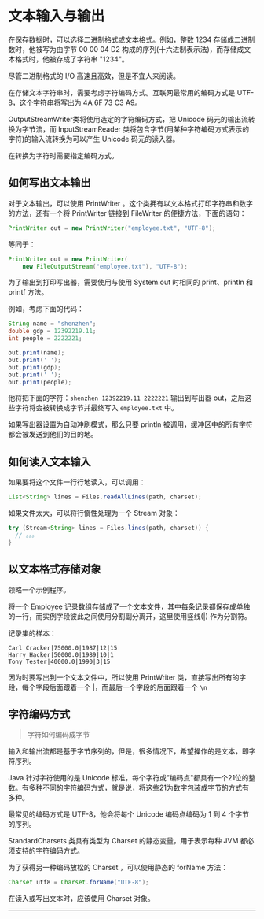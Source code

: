 #   文本输入与输出

在保存数据时，可以选择二进制格式或文本格式。例如，整数 1234 存储成二进制数时，他被写为由字节 00 00 04 D2 构成的序列(十六进制表示法)，而存储成文本格式时，他被存成了字符串 "1234"。

尽管二进制格式的 I/O 高速且高效，但是不宜人来阅读。

在存储文本字符串时，需要考虑字符编码方式。互联网最常用的编码方式是 UTF-8，这个字符串将写出为 4A 6F 73 C3 A9。

OutputStreamWriter类将使用选定的字符编码方式，把 Unicode 码元的输出流转换为字节流，而 InputStreamReader 类将包含字节(用某种字符编码方式表示的字符)的输入流转换为可以产生 Unicode 码元的读入器。

在转换为字符时需要指定编码方式。

##  如何写出文本输出

对于文本输出，可以使用 PrintWriter 。这个类拥有以文本格式打印字符串和数字的方法，还有一个将 PrintWriter 链接到 FileWriter 的便捷方法，下面的语句：

```Java
PrintWriter out = new PrintWriter("employee.txt", "UTF-8");
```

等同于：

```Java
PrintWriter out = new PrintWriter(
    new FileOutputStream("employee.txt"), "UTF-8");
```

为了输出到打印写出器，需要使用与使用 System.out 时相同的 print、println 和 printf 方法。

例如，考虑下面的代码：

```Java
String name = "shenzhen";
double gdp = 12392219.11;
int people = 2222221;

out.print(name);
out.print(' ');
out.print(gdp);
out.print(' ');
out.print(people);
```

他将把下面的字符：`shenzhen 12392219.11 2222221` 输出到写出器 out，之后这些字符将会被转换成字节并最终写入 `employee.txt` 中。

如果写出器设置为自动冲刷模式，那么只要 println 被调用，缓冲区中的所有字符都会被发送到他们的目的地。

##  如何读入文本输入

如果要将这个文件一行行地读入，可以调用：

```Java
List<String> lines = Files.readAllLines(path, charset);
```

如果文件太大，可以将行惰性处理为一个 Stream<String> 对象：

```Java
try (Stream<String> lines = Files.lines(path, charset)) {
  // 。。。
}
```

##  以文本格式存储对象

领略一个示例程序。

将一个 Employee 记录数组存储成了一个文本文件，其中每条记录都保存成单独的一行，而实例字段彼此之间使用分割副分离开，这里使用竖线(|) 作为分割符。

记录集的样本：

```
Carl Cracker|75000.0|1987|12|15
Harry Hacker|50000.0|1989|10|1
Tony Tester|40000.0|1990|3|15
```

因为时要写出到一个文本文件中，所以使用 PrintWriter 类，直接写出所有的字段，每个字段后面跟着一个 |，而最后一个字段的后面跟着一个 `\n`


##  字符编码方式

>   字符如何编码成字节

输入和输出流都是基于字节序列的，但是，很多情况下，希望操作的是文本，即字符序列。

Java 针对字符使用的是 Unicode 标准，每个字符或"编码点"都具有一个21位的整数。有多种不同的字符编码方式，就是说，将这些21为数字包装成字节的方式有多种。

最常见的编码方式是 UTF-8，他会将每个 Unicode 编码点编码为 1 到 4 个字节的序列。

StandardCharsets 类具有类型为 Charset 的静态变量，用于表示每种 JVM 都必须支持的字符编码方式。

为了获得另一种编码放松的 Charset ，可以使用静态的 forName 方法：

```Java
Charset utf8 = Charset.forName("UTF-8");
```

在读入或写出文本时，应该使用 Charset 对象。

----